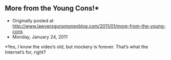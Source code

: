 ## More from the Young Cons!*

 * Originally posted at http://www.lawyersgunsmoneyblog.com/2011/01/more-from-the-young-cons
 * Monday, January 24, 2011

\*Yes, I know the video’s old, but mockery is forever.  That’s what the Internet’s for, right?